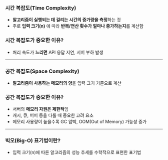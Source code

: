 
### 시간 복잡도(Time Complexity)

- **알고리즘이 실행되는 데 걸리는 시간의 증가량을 측정**하는 것  
- 주로 **입력 크기(n)** 에 따라 **반복/연산 횟수가 얼마나 증가하는지**를 계산함

### 시간 복잡도가 중요한 이유?
- 처리 속도가 **느리면** API 응답 지연, 서버 부하 발생

---

### 공간 복잡도(Space Complexity)

- **알고리즘이 사용하는 메모리의 양**을 입력 크기 기준으로 계산


### 공간 복잡도가 중요한 이유?

- 서버의 **메모리 자원은 제한적**임
- 캐시, 큐, 버퍼 등을 다룰 때 중요한 고려 요소
- 메모리 사용량이 높을수록 GC 압박, OOM(Out of Memory) 가능성 증가


---
### 빅오(Big-O) 표기법이란?

- 입력 크기(n)에 따른 알고리즘의 성능 추세를 수학적으로 표현한 표기법